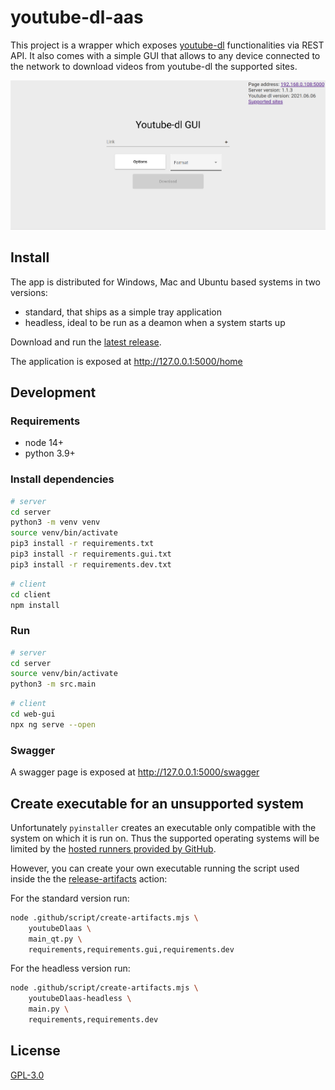 # youtube-dl-aas

This project is a wrapper which exposes [youtube-dl](https://github.com/ytdl-org/youtube-dl) functionalities via REST API. It also comes with a simple GUI that allows to any device connected to the network to download videos from youtube-dl the supported sites. 

![homescreen](readme-resources/home.png)

## Install

The app is distributed for Windows, Mac and Ubuntu based systems in two versions:
- standard, that ships as a simple tray application
- headless, ideal to be run as a deamon when a system starts up

Download and run the [latest release](https://github.com/gturi/youtube-dl-aas/releases/latest).

The application is exposed at http://127.0.0.1:5000/home

## Development

### Requirements

- node 14+
- python 3.9+

### Install dependencies

```bash
# server
cd server
python3 -m venv venv
source venv/bin/activate
pip3 install -r requirements.txt
pip3 install -r requirements.gui.txt
pip3 install -r requirements.dev.txt
```

```bash
# client
cd client
npm install
```

### Run

```bash
# server
cd server
source venv/bin/activate
python3 -m src.main
```

```bash
# client
cd web-gui
npx ng serve --open
```

### Swagger

A swagger page is exposed at http://127.0.0.1:5000/swagger

## Create executable for an unsupported system

Unfortunately `pyinstaller` creates an executable only compatible with the system on which it is run on. Thus the supported operating systems will be limited by the [hosted runners provided by GitHub](https://docs.github.com/en/actions/using-github-hosted-runners/about-github-hosted-runners).

However, you can create your own executable running the script used inside the the [release-artifacts](.github/workflows/release-artifacts.yml) action:

For the standard version run:
```bash
node .github/script/create-artifacts.mjs \
    youtubeDlaas \
    main_qt.py \
    requirements,requirements.gui,requirements.dev
```

For the headless version run:
```bash
node .github/script/create-artifacts.mjs \
    youtubeDlaas-headless \
    main.py \
    requirements,requirements.dev
```

## License

[GPL-3.0](LICENSE)
